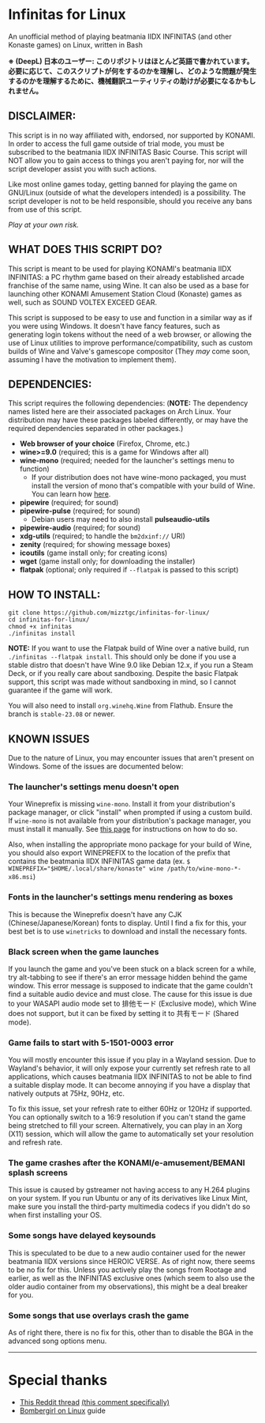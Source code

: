 # Infinitas for Linux
An unofficial method of playing beatmania IIDX INFINITAS (and other Konaste games) on Linux, written in Bash

**※ (DeepL) 日本のユーザー: このリポジトリはほとんど英語で書かれています。必要に応じて、このスクリプトが何をするのかを理解し、どのような問題が発生するのかを理解するために、機械翻訳ユーティリティの助けが必要になるかもしれません。**

## DISCLAIMER:

This script is in no way affiliated with, endorsed, nor supported by KONAMI. In order to access the full game outside of trial mode, you must be subscribed to the beatmania IIDX INFINITAS Basic Course. This script will NOT allow you to gain access to things you aren't paying for, nor will the script developer assist you with such actions.

Like most online games today, getting banned for playing the game on GNU/Linux (outside of what the developers intended) is a possibility. The script developer is not to be held responsible, should you receive any bans from use of this script.

*Play at your own risk.*

## WHAT DOES THIS SCRIPT DO?

This script is meant to be used for playing KONAMI's beatmania IIDX INFINITAS: a PC rhythm game based on their already established arcade franchise of the same name, using Wine. It can also be used as a base for launching other KONAMI Amusement Station Cloud (Konaste) games as well, such as SOUND VOLTEX EXCEED GEAR.

This script is supposed to be easy to use and function in a similar way as if you were using Windows. It doesn't have fancy features, such as generating login tokens without the need of a web browser, or allowing the use of Linux utilities to improve performance/compatibility, such as custom builds of Wine and Valve's gamescope compositor (They *may* come soon, assuming I have the motivation to implement them).

## DEPENDENCIES:

This script requires the following dependencies: (**NOTE:** The dependency names listed here are their associated packages on Arch Linux. Your distribution may have these packages labeled differently, or may have the required dependencies separated in other packages.)

* **Web browser of your choice** (Firefox, Chrome, etc.)
* **wine>=9.0** (required; this is a game for Windows after all)
* **wine-mono** (required; needed for the launcher's settings menu to function)
  * If your distribution does not have wine-mono packaged, you must install the version of mono that's compatible with your build of Wine. You can learn how [here](https://gitlab.winehq.org/wine/wine/-/wikis/Wine-Mono).
* **pipewire** (required; for sound)
* **pipewire-pulse** (required; for sound)
  * Debian users may need to also install **pulseaudio-utils**
* **pipewire-audio** (required; for sound)
* **xdg-utils** (required; to handle the `bm2dxinf://` URI)
* **zenity** (required; for showing message boxes)
* **icoutils** (game install only; for creating icons)
* **wget** (game install only; for downloading the installer)
* **flatpak** (optional; only required if `--flatpak` is passed to this script)

## HOW TO INSTALL:
```
git clone https://github.com/mizztgc/infinitas-for-linux/
cd infinitas-for-linux/
chmod +x infinitas
./infinitas install
```

**NOTE:** If you want to use the Flatpak build of Wine over a native build, run `./infinitas --flatpak install`. This should only be done if you use a stable distro that doesn't have Wine 9.0 like Debian 12.x, if you run a Steam Deck, or if you really care about sandboxing. Despite the basic Flatpak support, this script was made without sandboxing in mind, so I cannot guarantee if the game will work.

You will also need to install `org.winehq.Wine` from Flathub. Ensure the branch is `stable-23.08` or newer.

## KNOWN ISSUES
Due to the nature of Linux, you may encounter issues that aren't present on Windows. Some of the issues are documented below:

### The launcher's settings menu doesn't open
Your Wineprefix is missing `wine-mono`. Install it from your distribution's package manager, or click "install" when prompted if using a custom build. If `wine-mono` is not available from your distribution's package manager, you must install it manually. See [this page](https://gitlab.winehq.org/wine/wine/-/wikis/Wine-Mono) for instructions on how to do so.

Also, when installing the appropriate mono package for your build of Wine, you should also export WINEPREFIX to the location of the prefix that contains the beatmania IIDX INFINITAS game data (ex. `$ WINEPREFIX="$HOME/.local/share/konaste" wine /path/to/wine-mono-*-x86.msi`)

### Fonts in the launcher's settings menu rendering as boxes
This is because the Wineprefix doesn't have any CJK (Chinese/Japanese/Korean) fonts to display. Until I find a fix for this, your best bet is to use `winetricks` to download and install the necessary fonts.

### Black screen when the game launches
If you launch the game and you've been stuck on a black screen for a while, try alt-tabbing to see if there's an error message hidden behind the game window. This error message is supposed to indicate that the game couldn't find a suitable audio device and must close. The cause for this issue is due to your WASAPI audio mode set to 排他モード (Exclusive mode), which Wine does not support, but it can be fixed by setting it to 共有モード (Shared mode).

### Game fails to start with 5-1501-0003 error
You will mostly encounter this issue if you play in a Wayland session. Due to Wayland's behavior, it will only expose your currently set refresh rate to all applications, which causes beatmania IIDX INFINITAS to not be able to find a suitable display mode. It can become annoying if you have a display that natively outputs at 75Hz, 90Hz, etc.

To fix this issue, set your refresh rate to either 60Hz or 120Hz if supported. You can optionally switch to a 16:9 resolution if you can't stand the game being stretched to fill your screen. Alternatively, you can play in an Xorg (X11) session, which will allow the game to automatically set your resolution and refresh rate.

### The game crashes after the KONAMI/e-amusement/BEMANI splash screens
This issue is caused by gstreamer not having access to any H.264 plugins on your system. If you run Ubuntu or any of its derivatives like Linux Mint, make sure you install the third-party multimedia codecs if you didn't do so when first installing your OS.

### Some songs have delayed keysounds
This is speculated to be due to a new audio container used for the newer beatmania IIDX versions since HEROIC VERSE. As of right now, there seems to be no fix for this. Unless you actively play the songs from Rootage and earlier, as well as the INFINITAS exclusive ones (which seem to also use the older audio container from my observations), this might be a deal breaker for you.

### Some songs that use overlays crash the game
As of right there, there is no fix for this, other than to disable the BGA in the advanced song options menu.

***
# Special thanks
* [This Reddit thread](https://www.reddit.com/r/bemani/comments/yardc2/anyone_run_their_konasute_infinitas_sdvx_etc/) [(this comment specifically)](https://www.reddit.com/r/bemani/comments/yardc2/comment/ke5z7mi/)
* [Bombergirl on Linux](https://rentry.org/bombergirl-linux) guide
